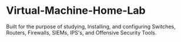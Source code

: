 # Virtual-Machine-Home-Lab
Built for the purpose of studying, Installing, and configuring Switches, Routers, Firewalls, SIEMs, IPS's, and Offensive Security Tools.

